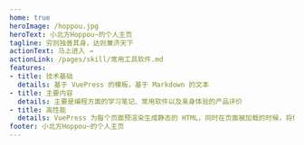 ```yaml
---
home: true
heroImage: /hoppou.jpg
heroText: 小北方Hoppou~的个人主页
tagline: 穷则独善其身，达则兼济天下
actionText: 马上进入 →
actionLink: /pages/skill/常用工具软件.md
features:
- title: 技术基础
  details: 基于 VuePress 的模板，基于 Markdown 的文本
- title: 主要内容
  details: 主要是编程方面的学习笔记、常用软件以及亲身体验的产品评价
- title: 高性能
  details: VuePress 为每个页面预渲染生成静态的 HTML，同时在页面被加载的时候，将作为 SPA 运行。
footer: 小北方Hoppou~的个人主页
---
```

